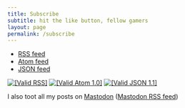 ```yaml
---
title: Subscribe
subtitle: hit the like button, fellow gamers
layout: page
permalink: /subscribe
---
```


- [RSS feed](/feed.xml)
- [Atom feed](/atom.xml)
- [JSON feed](/feed.json)

<a href="https://validator.w3.org/check.cgi?url=https%3A//laker.tech/feed.xml"><img src="/cdn/image/buttons/valid-rss.png" alt="[Valid RSS]" title="Validate my RSS feed" /></a>
<a href="https://validator.w3.org/check.cgi?url=https%3A//laker.tech/atom.xml"><img src="cdn/image/buttons/valid-atom.png" alt="[Valid Atom 1.0]" title="Validate my Atom 1.0 feed" /></a>
<a href="https://validator.jsonfeed.org/?url=https://laker.tech/feed.json"><img src="cdn/image/buttons/valid-json.png" alt="[Valid JSON 1.1]" title="Validate my JSON 1.1 feed" /></a>

I also toot all my posts on [Mastodon](/@la) ([Mastodon RSS feed](https://social.lol/@la.rss))